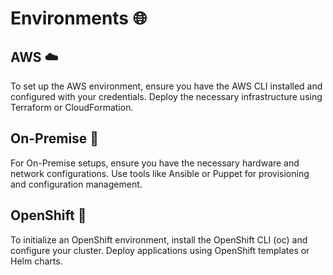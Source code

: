 # Environments 🌐

## AWS ☁️
To set up the AWS environment, ensure you have the AWS CLI installed and configured with your credentials. Deploy the necessary infrastructure using Terraform or CloudFormation.

## On-Premise 🏢
For On-Premise setups, ensure you have the necessary hardware and network configurations. Use tools like Ansible or Puppet for provisioning and configuration management.

## OpenShift 🚀
To initialize an OpenShift environment, install the OpenShift CLI (oc) and configure your cluster. Deploy applications using OpenShift templates or Helm charts.